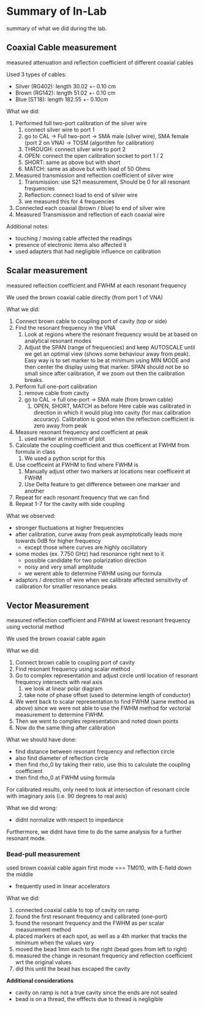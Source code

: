 # Summary of In-Lab

summary of what we did during the lab.

## Coaxial Cable measurement
measured attenuation and reflection coefficient of different coaxial cables

Used 3 types of cables:
- Silver (RG402): length 30.02 +- 0.10 cm
- Brown (RG142): length 51.02 +- 0.10 cm
- Blue (ST18): length 182.55 +- 0.10cm

What we did:
1. Performed full two-port calibration of the silver wire
   1. connect silver wire to port 1
   2. go to CAL -> Full two-port -> SMA male (silver wire), SMA female (port 2 on VNA) -> TOSM (algorithm for calibration)
   3. THROUGH: connect silver wire to port 2
   4. OPEN: connect the open calibration socket to port 1 / 2
   5. SHORT: same as above but with short 
   6. MATCH: same as above but with load of 50 Ohms
2. Measured transmission and reflection coefficient of silver wire
   1. Transmission: use S21 measurement, Should be 0 for all resonant frequencies
   2. Reflection: connect load to end of silver wire
   3. we measured this for 4 frequencies
3. Connected each coaxial (brown / blue) to end of silver wire
4. Measured Transmission and reflection of each coaxial wire

Additional notes:
- touching / moving cable affected the readings
- presence of electronic items also affected it
- used adapters that had negligible influence on calibration

## Scalar measurement
measured reflection coefficient and FWHM at each resonant frequency

We used the brown coaxial cable directly (from port 1 of VNA)

What we did:
1. Connect brown cable to coupling port of cavity (top or side)
2. Find the resonant frequency in the VNA
   1. Look at regions where the resonant frequency would be at based on analytical resonant modes
   2. Adjust the SPAN (range of frequencies) and keep AUTOSCALE until we get an optimal view (shows some behaviour away from peak). Easy way is to set marker to be at minimum using MIN MODE and then center the display using that marker. SPAN should not be so small since after calibration, if we zoom out then the calibration breaks.
3. Perform full one-port calibration
   1. remove cable from cavity
   2. go to CAL -> full one-port -> SMA male (from brown cable)
      1. OPEN, SHORT, MATCH as before
   Here cable was calibrated in direction in which it would plug into cavity (for max calibration accuracy). Calibration is good when the reflection coefficient is zero away from peak
4. Measure resonant frequency and coefficient at peak
   1. used marker at minimum of plot
5. Calculate the coupling coefficient and thus coefficent at FWHM from formula in class
   1. We used a python script for this
6. Use coefficeint at FWHM to find where FWHM is
   1. Manually adjust other two markers at locations near coefficeint at FWHM
   2. Use Delta feature to get difference between one markaer and another
7. Repeat for each resonant frequency that we can find
8. Repeat 1-7 for the cavity with side coupling

What we observed:
- stronger fluctuations at higher frequencies
- after calibration, curve away from peak asymptotically leads more towards 0dB for higher frequency
  - except those where curves are highly oscillatory
- some modes (ex. 7.750 GHz) had resonance right next to it
  - possible candidate for two polarization direction
  - noisy and very small amplitude
  - we werent able to determine FWHM using our formula
- adaptors / direction of wire when we calibrate affected sensitivity of calibration for smalller resonance peaks

## Vector Measurement
measured reflection coefficient and FWHM at lowest resonant frequency using vectorial method

We used the brown coaxial cable again

What we did:
1. Connect brown cable to coupling port of cavity
2. Find resonant frequency using scalar method
3. Go to complex representation and adjust circle until location of resonant frequency intersects with real axis
   1. we look at linear polar diagram
   2. take note of phase offset (used to determine length of conductor)
4. We went back to scalar representation to find FWHM (same method as above) since we were not able to use the FWHM method for vectorial measurement to determine FWHM.
5. Then we went to complex representation and noted down points
6. Now do the same thing after calibration

What we should have done:
- find distance between resonant frequency and reflection circle
- also find diameter of reflection circle
- then find rho_0 by taking their ratio, use this to calculate the coupling coefficient
- then find rho_0 at FWHM using formula

For calibrated results, only need to look at intersection of resonant circle with imaginary axis (i.e. 90 degrees to real axis)


What we did wrong:
- didnt normalize with respect to impedance


Furthermore, we didnt have time to do the same analysis for a further resonant mode.


### Bead-pull measurement

used brown coaxial cable again
first mode === TM010, with E-field down the middle
  - frequently used in linear accelerators

What we did:
1. connected coaxial cable to top of cavity on ramp
2. found the first resonant frequency and calibrated (one-port) 
3. found the resonant frequency and the FWHM as per scalar measurement method
4. placed markers at each spot, as well as a 4th marker that tracks the minimum when the values vary
5. moved the bead 1mm each to the right (bead goes from left to right) 
6. measured the change in resonant frequency and reflection coefficient wrt the original values
7. did this until the bead has escaped the cavity


**Additional considerations**
- cavity on ramp is not a true cavity since the ends are not sealed
- bead is on a thread, the efffects due to thread is negligible

